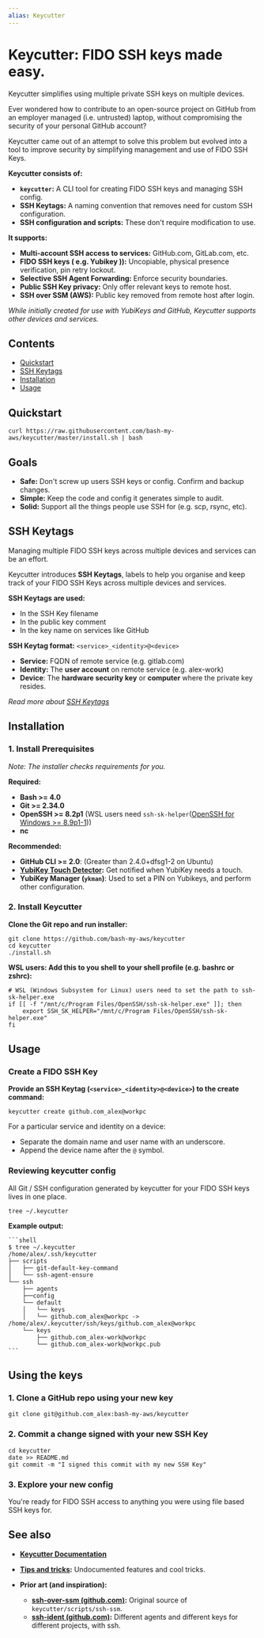 ```yaml
---
alias: Keycutter
---
```

# Keycutter: FIDO SSH keys made easy.

Keycutter simplifies using multiple private SSH keys on multiple devices.

Ever wondered how to contribute to an open-source project on GitHub from an employer managed (i.e. untrusted) laptop, without compromising the security of your personal GitHub account?

Keycutter came out of an attempt to solve this problem but evolved into a tool to improve security by simplifying management and use of FIDO SSH Keys.

**Keycutter consists of:**

- **`keycutter`:** A CLI tool for creating FIDO SSH keys and managing SSH config.
- **SSH Keytags:** A naming convention that removes need for custom SSH configuration.
- **SSH configuration and scripts:** These don't require modification to use.

**It supports:**

- **Multi-account SSH access to services:** GitHub.com, GitLab.com, etc.
- **FIDO SSH keys ( e.g. Yubikey )):** Uncopiable, physical presence verification, pin retry lockout.
- **Selective SSH Agent Forwarding:** Enforce security boundaries.
- **Public SSH Key privacy:** Only offer relevant keys to remote host.
- **SSH over SSM (AWS):** Public key removed from remote host after login.

*While initially created for use with YubiKeys and GitHub, Keycutter supports other devices and services.*

## Contents

- [Quickstart](#QUickstart)
- [SSH Keytags](#SSH-Keytags)
- [Installation](#Installation)
- [Usage](#Usage)

## Quickstart

```shell
curl https://raw.githubusercontent.com/bash-my-aws/keycutter/master/install.sh | bash
```

## Goals

- **Safe:** Don't screw up users SSH keys or config. Confirm and backup changes.
- **Simple:** Keep the code and config it generates simple to audit.
- **Solid:** Support all the things people use SSH for (e.g. scp, rsync, etc).

## SSH Keytags

Managing multiple FIDO SSH keys across multiple devices and services can be an effort.

Keycutter introduces **SSH Keytags**, labels to help you organise and keep track of your
FIDO SSH Keys across multiple devices and services.

**SSH Keytags are used:**

- In the SSH Key filename
- In the public key comment
- In the key name on services like GitHub

**SSH Keytag format:**  `<service>_<identity>@<device>`

- **Service:** FQDN of remote service (e.g. gitlab.com)
- **Identity:** The **user account** on remote service (e.g. alex-work)
- **Device**: The **hardware security key** or **computer** where the private key resides.

*Read more about [SSH Keytags](docs/design/ssh-keytags.md)*

## Installation

### 1. Install Prerequisites

*Note: The installer checks requirements for you.*

 **Required:**
  
- **Bash >= 4.0**
- **Git >= 2.34.0**
- **OpenSSH >= 8.2p1** (WSL users need `ssh-sk-helper`([OpenSSH for Windows >= 8.9p1-1](https://github.com/PowerShell/Win32-OpenSSH/releases)))
- **nc**

**Recommended:**

- **GitHub CLI >= 2.0**: (Greater than 2.4.0+dfsg1-2 on Ubuntu)
- **[YubiKey Touch Detector](https://github.com/maximbaz/yubikey-touch-detector):**  Get notified when YubiKey needs a touch.
- **YubiKey Manager (`ykman`)**: Used to set a PIN on Yubikeys, and perform other configuration.

### 2. Install Keycutter

**Clone the Git repo and run installer:**

```shell
git clone https://github.com/bash-my-aws/keycutter
cd keycutter
./install.sh
```

**WSL users: Add this to you shell to your shell profile (e.g. bashrc or zshrc):**

```shell
# WSL (Windows Subsystem for Linux) users need to set the path to ssh-sk-helper.exe
if [[ -f "/mnt/c/Program Files/OpenSSH/ssh-sk-helper.exe" ]]; then
	export SSH_SK_HELPER="/mnt/c/Program Files/OpenSSH/ssh-sk-helper.exe"
fi
```

## Usage

### Create a FIDO SSH Key

**Provide an SSH Keytag (`<service>_<identity>@<device>`) to the create command:**

```shell
keycutter create github.com_alex@workpc
```

For a particular service and identity on a device:

- Separate the domain name and user name with an underscore.
- Append the device name after the `@` symbol.

### Reviewing keycutter config

All Git / SSH configuration generated by keycutter for your FIDO SSH keys lives in one place.

```shell
tree ~/.keycutter
```

**Example output:**

    ```shell
    $ tree ~/.keycutter
    /home/alex/.ssh/keycutter
    ├── scripts
    │   ├── git-default-key-command
    │   └── ssh-agent-ensure
    └── ssh
        ├── agents
        ├──config 
        └── default
        │   └── keys
        │   └── github.com_alex@workpc -> /home/alex/.keycutter/ssh/keys/github.com_alex@workpc
        └── keys
            ├── github.com_alex-work@workpc
            └── github.com_alex-work@workpc.pub
    ```

## Using the keys

### 1. Clone a GitHub repo using your new key

```shell
git clone git@github.com_alex:bash-my-aws/keycutter
```

### 2. Commit a change signed with your new SSH Key

```shell
cd keycutter
date >> README.md 
git commit -m "I signed this commit with my new SSH Key"
```

### 3. Explore your new config

You're ready for FIDO SSH access to anything you were using file based SSH keys for.

## See also

- **[Keycutter Documentation](docs/README.md)**
- **[Tips and tricks](docs/tips-and-tricks.md):** Undocumented features and cool tricks.

- **Prior art (and inspiration):**
    - **[ssh-over-ssm (github.com)](https://github.com/elpy1/ssh-over-ssm):** Original source of `keycutter/scripts/ssh-ssm`.
    - **[ssh-ident (github.com)](https://github.com/ccontavalli/ssh-ident):** Different agents and different keys for different projects, with ssh. 
